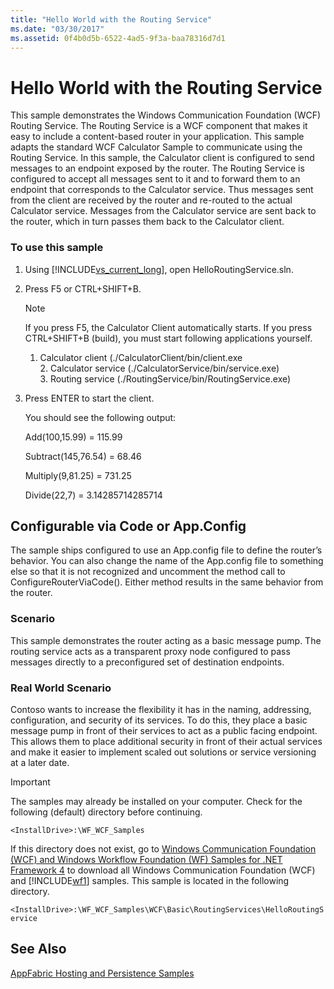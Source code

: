 ```yaml
---
title: "Hello World with the Routing Service"
ms.date: "03/30/2017"
ms.assetid: 0f4b0d5b-6522-4ad5-9f3a-baa78316d7d1
---
```

# Hello World with the Routing Service
This sample demonstrates the Windows Communication Foundation (WCF) Routing Service. The Routing Service is a WCF component that makes it easy to include a content-based router in your application. This sample adapts the standard WCF Calculator Sample to communicate using the Routing Service. In this sample, the Calculator client is configured to send messages to an endpoint exposed by the router. The Routing Service is configured to accept all messages sent to it and to forward them to an endpoint that corresponds to the Calculator service. Thus messages sent from the client are received by the router and re-routed to the actual Calculator service. Messages from the Calculator service are sent back to the router, which in turn passes them back to the Calculator client.  
  
### To use this sample  
  
1. Using [!INCLUDE[vs_current_long](../../../../includes/vs-current-long-md.md)], open HelloRoutingService.sln.  
  
2. Press F5 or CTRL+SHIFT+B.  
  
   > [!NOTE]
   >  If you press F5, the Calculator Client automatically starts. If you press CTRL+SHIFT+B (build), you must start following applications yourself.  
   > 
   > 1. Calculator client (./CalculatorClient/bin/client.exe  
   >    2.  Calculator service (./CalculatorService/bin/service.exe)  
   >    3.  Routing service (./RoutingService/bin/RoutingService.exe)  
  
3. Press ENTER to start the client.  
  
    You should see the following output:  
  
    Add(100,15.99) = 115.99  
  
    Subtract(145,76.54) = 68.46  
  
    Multiply(9,81.25) = 731.25  
  
    Divide(22,7) = 3.14285714285714  
  
## Configurable via Code or App.Config  
 The sample ships configured to use an App.config file to define the router’s behavior. You can also change the name of the App.config file to something else so that it is not recognized and uncomment the method call to ConfigureRouterViaCode(). Either method results in the same behavior from the router.  
  
### Scenario  
 This sample demonstrates the router acting as a basic message pump. The routing service acts as a transparent proxy node configured to pass messages directly to a preconfigured set of destination endpoints.  
  
### Real World Scenario  
 Contoso wants to increase the flexibility it has in the naming, addressing, configuration, and security of its services. To do this, they place a basic message pump in front of their services to act as a public facing endpoint. This allows them to place additional security in front of their actual services and make it easier to implement scaled out solutions or service versioning at a later date.  
  
> [!IMPORTANT]
>  The samples may already be installed on your computer. Check for the following (default) directory before continuing.  
>   
>  `<InstallDrive>:\WF_WCF_Samples`  
>   
>  If this directory does not exist, go to [Windows Communication Foundation (WCF) and Windows Workflow Foundation (WF) Samples for .NET Framework 4](http://go.microsoft.com/fwlink/?LinkId=150780) to download all Windows Communication Foundation (WCF) and [!INCLUDE[wf1](../../../../includes/wf1-md.md)] samples. This sample is located in the following directory.  
>   
>  `<InstallDrive>:\WF_WCF_Samples\WCF\Basic\RoutingServices\HelloRoutingService`  
  
## See Also  
 [AppFabric Hosting and Persistence Samples](http://go.microsoft.com/fwlink/?LinkId=193961)
